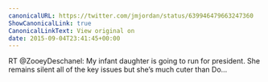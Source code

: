 ```yaml
---
canonicalURL: https://twitter.com/jmjordan/status/639946479663247360
ShowCanonicalLink: true
CanonicalLinkText: View original on
date: 2015-09-04T23:41:45+00:00
---
```

RT @ZooeyDeschanel: My infant daughter is going to run for president. She remains silent all of the key issues but she’s much cuter than Do…